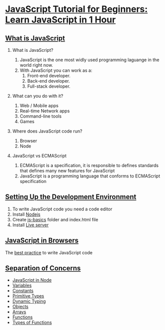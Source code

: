 # [JavaScript Tutorial for Beginners: Learn JavaScript in 1 Hour](https://youtu.be/W6NZfCO5SIk)

## [What is JavaScript](https://youtu.be/W6NZfCO5SIk)
1. What is JavaScript?
    1. JavaScript is the one most widly used programming laguange in the world right now.
    2. With JavaScript you can work as a:
        1. Front-end developer.
        2. Back-end developer.
        3. Full-stack developer.  

2. What can you do with it?
    1. Web / Mobile apps
    2. Real-time Network apps
    3. Command-line tools
    4. Games  

3. Where does JavaScript code run?
    1. Browser
    2. Node  

4. JavaScript vs ECMAScript
    1. ECMAScript is a specification, it is responsible to defines standards that defines many new features for JavaScript
    2. JavaScript is a programming language that conforms to ECMAScript specification  

## [Setting Up the Development Environment](https://youtu.be/W6NZfCO5SIk?t=283)
1. To write JavaScript code you need a code editor
2. Install [Nodejs](https://youtu.be/W6NZfCO5SIk?t=311)
3. Create [js-basics](https://youtu.be/W6NZfCO5SIk?t=344) folder and index.html file 
4. Install [Live server](https://youtu.be/W6NZfCO5SIk?t=398)

## [JavaScript in Browsers](https://youtu.be/W6NZfCO5SIk?t=473)
The [best practice](https://youtu.be/W6NZfCO5SIk?t=492) to write JavaScript code

## [Separation of Concerns](https://youtu.be/W6NZfCO5SIk?t=702)

* [JavaScript in Node](https://youtu.be/W6NZfCO5SIk?t=828)
* [Variables](https://youtu.be/W6NZfCO5SIk?t=974)
* [Constants](https://youtu.be/W6NZfCO5SIk?t=1311)
* [Primitive Types](https://youtu.be/W6NZfCO5SIk?t=1418)
* [Dynamic Typing](https://youtu.be/W6NZfCO5SIk?t=1610)
* [Objects](https://youtu.be/W6NZfCO5SIk?t=1808)
* [Arrays](https://youtu.be/W6NZfCO5SIk?t=2125)
* [Functions](https://youtu.be/W6NZfCO5SIk?t=2385)
* [Types of Functions](https://youtu.be/W6NZfCO5SIk?t=2666)